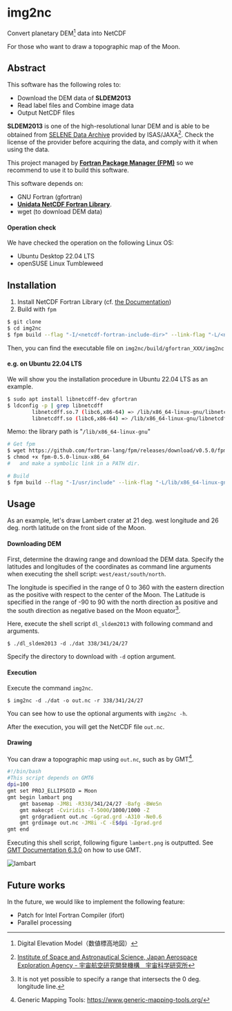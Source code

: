 # img2nc

Convert planetary DEM[^1] data into NetCDF

For those who want to draw a topographic map of the Moon.


## Abstract

This software has the following roles to:

- Download the DEM data of **SLDEM2013**
- Read label files and Combine image data
- Output NetCDF files 

**SLDEM2013** is one of the high-resolutional lunar DEM and is able to be obtained from [SELENE Data Archive](https://darts.isas.jaxa.jp/planet/pdap/selene/index.html.en) provided by ISAS/JAXA[^2]. Check the license of the provider before acquiring the data, and comply with it when using the data.

This project managed by [**Fortran Package Manager (FPM)**](https://github.com/fortran-lang/fpm) so we recommend to use it to build this software. 

This software depends on:

- GNU Fortran (gfortran)
- [**Unidata NetCDF Fortran Library**](https://www.unidata.ucar.edu/software/netcdf/).
- wget (to download DEM data)

[^1]: Digital Elevation Model（数値標高地図）
[^2]: [Institute of Space and Astronautical Science, Japan Aerospace Exploration Agency - 宇宙航空研究開発機構　宇宙科学研究所](https://www.isas.jaxa.jp/)

#### Operation check

We have checked the operation on the following Linux OS:

- Ubuntu Desktop 22.04 LTS
- openSUSE Linux Tumbleweed


## Installation

1. Install NetCDF Fortran Library (cf. [the Documentation](https://docs.unidata.ucar.edu/netcdf-fortran/current/))
2. Build with `fpm`

```bash
$ git clone 
$ cd img2nc
$ fpm build --flag "-I/<netcdf-fortran-include-dir>" --link-flag "-L/<netcdf-fortran-library-dir>"
```

Then, you can find the executable file on `img2nc/build/gfortran_XXX/img2nc` 

#### e.g. on Ubuntu 22.04 LTS

We will show you the installation procedure in Ubuntu 22.04 LTS as an example.

``` bash
$ sudo apt install libnetcdff-dev gfortran
$ ldconfig -p | grep libnetcdff
		libnetcdff.so.7 (libc6,x86-64) => /lib/x86_64-linux-gnu/libnetcdff.so.7
        libnetcdff.so (libc6,x86-64) => /lib/x86_64-linux-gnu/libnetcdff.so
```

Memo: the library path is "`/lib/x86_64-linux-gnu`"

```bash
# Get fpm
$ wget https://github.com/fortran-lang/fpm/releases/download/v0.5.0/fpm-0.5.0-linux-x86_64
$ chmod +x fpm-0.5.0-linux-x86_64
# 	and make a symbolic link in a PATH dir.

# Build
$ fpm build --flag "-I/usr/include" --link-flag "-L/lib/x86_64-linux-gnu"
```


## Usage

As an example, let's draw  Lambert crater at 21 deg. west longitude and 26 deg. north latitude on the front side of the Moon.

#### Downloading DEM

First, determine the drawing range and download the DEM data. Specify the latitudes and longitudes of the coordinates as command line arguments when executing the shell script: `west/east/south/north`. 

The longitude is specified in the range of 0 to 360 with the eastern direction as the positive with respect to the center of the Moon. The Latitude is specified in the range of -90 to 90 with the north direction as positive and the south direction as negative based on the Moon equator[^3].

Here, execute the shell script `dl_sldem2013` with following command and arguments.

```
$ ./dl_sldem2013 -d ./dat 338/341/24/27
```

Specify the directory to download with `-d` option argument.

[^3]: It is not yet possible to specify a range that intersects the 0 deg. longitude line.

#### Execution

Execute the command `img2nc`.

```
$ img2nc -d ./dat -o out.nc -r 338/341/24/27
```

You can see how to use the optional arguments with `img2nc -h`.

After the execution, you will get the NetCDF file `out.nc`.

#### Drawing

You can draw a topographic map using `out.nc`, such as by GMT[^4].

```bash
#!/bin/bash
#This script depends on GMT6
dpi=100
gmt set PROJ_ELLIPSOID = Moon
gmt begin lambart png
	gmt basemap -JM8i -R338/341/24/27 -Bafg -BWeSn
	gmt makecpt -Cviridis -T-5000/1000/1000 -Z
	gmt grdgradient out.nc -Ggrad.grd -A310 -Ne0.6
	gmt grdimage out.nc -JM8i -C -E$dpi -Igrad.grd
gmt end
```

Executing this shell script, following figure `lambert.png` is outputted. See [GMT Documentation 6.3.0](https://docs.generic-mapping-tools.org/latest/)  on how to use GMT.

![lambart](https://user-images.githubusercontent.com/100006043/174430799-5b3f654a-1a47-48d0-ac9e-32976f05390c.png)

[^4]: Generic Mapping Tools: https://www.generic-mapping-tools.org/


## Future works

In the future, we would like to implement the following feature:

- Patch for Intel Fortran Compiler (ifort)
- Parallel processing

